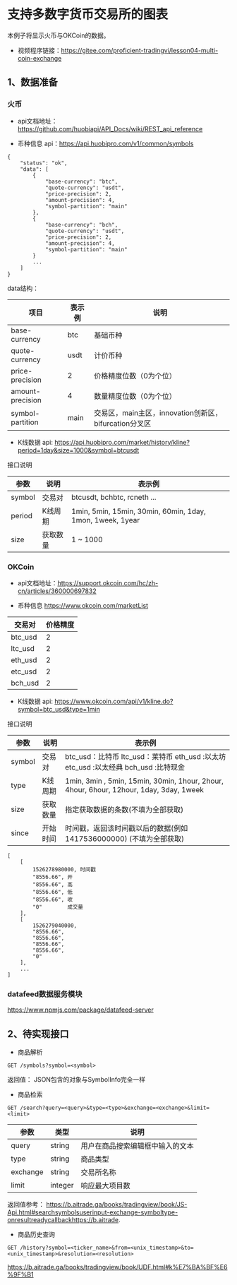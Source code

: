 
# 支持多数字货币交易所的图表

本例子将显示火币与OKCoin的数据。

* 视频程序链接：https://gitee.com/proficient-tradingvi/lesson04-multi-coin-exchange

## 1、数据准备

### 火币

- api文档地址：https://github.com/huobiapi/API_Docs/wiki/REST_api_reference

- 币种信息
api：https://api.huobipro.com/v1/common/symbols

```
{
    "status": "ok",
    "data": [
        {
            "base-currency": "btc",
            "quote-currency": "usdt",
            "price-precision": 2,
            "amount-precision": 4,
            "symbol-partition": "main"
        },
        {
            "base-currency": "bch",
            "quote-currency": "usdt",
            "price-precision": 2,
            "amount-precision": 4,
            "symbol-partition": "main"
        }
        ...
    ]
}
```

data结构：
 
| 项目 | 表示例 | 说明 |
|--------|-----------|-----------|
| base-currency | btc | 基础币种 |
| quote-currency | usdt | 计价币种 |
| price-precision | 2 | 价格精度位数（0为个位） |
| amount-precision | 4 | 数量精度位数（0为个位） |
| symbol-partition | main | 交易区，main主区，innovation创新区，bifurcation分叉区 |
 
 - K线数据
api: https://api.huobipro.com/market/history/kline?period=1day&size=1000&symbol=btcusdt

接口说明

| 参数 | 说明 | 表示例 |
|--------|--------|-----------|
| symbol | 交易对 | btcusdt, bchbtc, rcneth ... |
| period | K线周期 | 1min, 5min, 15min, 30min, 60min, 1day, 1mon, 1week, 1year |
| size | 获取数量 | 1 ~ 1000 |



### OKCoin

- api文档地址：https://support.okcoin.com/hc/zh-cn/articles/360000697832

- 币种信息
https://www.okcoin.com/marketList
 
| 交易对 | 价格精度 |
|--------|-----------|
| btc_usd | 2 |
| ltc_usd | 2 |
| eth_usd | 2 |
| etc_usd | 2 |
| bch_usd | 2 |
 
 - K线数据
api: https://www.okcoin.com/api/v1/kline.do?symbol=btc_usd&type=1min

接口说明

| 参数 | 说明 | 表示例 |
|--------|--------|-----------|
| symbol | 交易对 | btc_usd：比特币    ltc_usd：莱特币    eth_usd :以太坊     etc_usd :以太经典    bch_usd :比特现金 |
| type | K线周期 | 1min, 3min , 5min, 15min, 30min, 1hour, 2hour, 4hour, 6hour, 12hour, 1day, 3day, 1week |
| size | 获取数量 | 指定获取数据的条数(不填为全部获取) |
| since | 开始时间 | 时间戳，返回该时间戳以后的数据(例如1417536000000) (不填为全部获取) |


```
[
    [
        1526278980000, 时间戳
        "8556.66", 开
        "8556.66", 高
        "8556.66", 低
        "8556.66", 收
        "0"        成交量
    ],
    [
        1526279040000,
        "8556.66",
        "8556.66",
        "8556.66",
        "8556.66",
        "0"
    ],
    ...
]
```

### datafeed数据服务模块
https://www.npmjs.com/package/datafeed-server

## 2、待实现接口

- 商品解析

```
GET /symbols?symbol=<symbol>
```

返回值： JSON包含的对象与SymbolInfo完全一样

- 商品检索

```
GET /search?query=<query>&type=<type>&exchange=<exchange>&limit=<limit>
```

| 参数 | 类型 | 说明 |
|--------|--------|-----------|
| query | string | 用户在商品搜索编辑框中输入的文本 |
| type | string | 商品类型 |
| exchange | string | 交易所名称 |
| limit | integer | 响应最大项目数 |

返回值参考： 
https://b.aitrade.ga/books/tradingview/book/JS-Api.html#searchsymbolsuserinput-exchange-symboltype-onresultreadycallbackhttps://b.aitrade.


- 商品历史查询

```
GET /history?symbol=<ticker_name>&from=<unix_timestamp>&to=<unix_timestamp>&resolution=<resolution>
```

https://b.aitrade.ga/books/tradingview/book/UDF.html#k%E7%BA%BF%E6%9F%B1